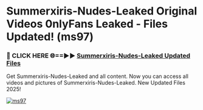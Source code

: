 # Summerxiris-Nudes-Leaked Original Videos 0nlyFans Leaked - Files Updated! (ms97)

<h3>🔴 CLICK HERE 🌐==►► <a href="https://tinyurl.com/yc6ubb5a" rel="nofollow">Summerxiris-Nudes-Leaked Updated Files</a></h3>

Get Summerxiris-Nudes-Leaked and all content. Now you can access all videos and pictures of Summerxiris-Nudes-Leaked. New Updated Files 2025!

[![ms97](https://i.imgur.com/7eu0CRL.gif)](https://tinyurl.com/yc6ubb5a)
